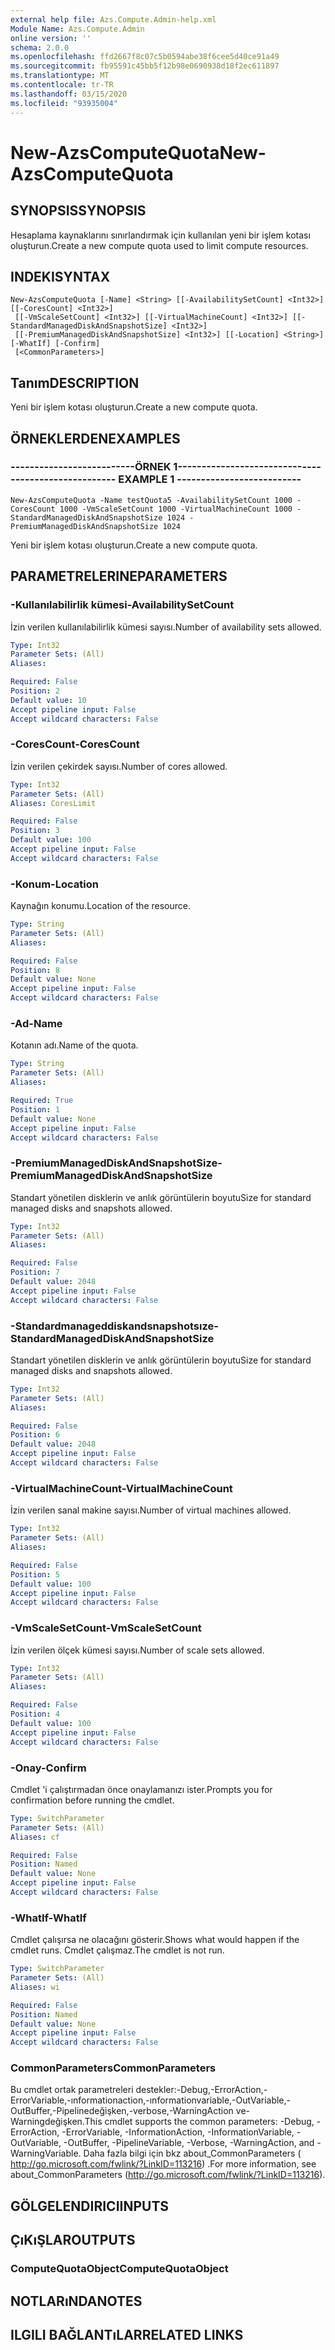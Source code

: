 ```yaml
---
external help file: Azs.Compute.Admin-help.xml
Module Name: Azs.Compute.Admin
online version: ''
schema: 2.0.0
ms.openlocfilehash: ffd2667f8c07c5b0594abe38f6cee5d40ce91a49
ms.sourcegitcommit: fb95591c45bb5f12b98e0690938d18f2ec611897
ms.translationtype: MT
ms.contentlocale: tr-TR
ms.lasthandoff: 03/15/2020
ms.locfileid: "93935004"
---
```

# <span data-ttu-id="f49d7-101">New-AzsComputeQuota</span><span class="sxs-lookup"><span data-stu-id="f49d7-101">New-AzsComputeQuota</span></span>

## <span data-ttu-id="f49d7-102">SYNOPSIS</span><span class="sxs-lookup"><span data-stu-id="f49d7-102">SYNOPSIS</span></span>
<span data-ttu-id="f49d7-103">Hesaplama kaynaklarını sınırlandırmak için kullanılan yeni bir işlem kotası oluşturun.</span><span class="sxs-lookup"><span data-stu-id="f49d7-103">Create a new compute quota used to limit compute resources.</span></span>

## <span data-ttu-id="f49d7-104">INDEKI</span><span class="sxs-lookup"><span data-stu-id="f49d7-104">SYNTAX</span></span>

```
New-AzsComputeQuota [-Name] <String> [[-AvailabilitySetCount] <Int32>] [[-CoresCount] <Int32>]
 [[-VmScaleSetCount] <Int32>] [[-VirtualMachineCount] <Int32>] [[-StandardManagedDiskAndSnapshotSize] <Int32>]
 [[-PremiumManagedDiskAndSnapshotSize] <Int32>] [[-Location] <String>] [-WhatIf] [-Confirm]
 [<CommonParameters>]
```

## <span data-ttu-id="f49d7-105">Tanım</span><span class="sxs-lookup"><span data-stu-id="f49d7-105">DESCRIPTION</span></span>
<span data-ttu-id="f49d7-106">Yeni bir işlem kotası oluşturun.</span><span class="sxs-lookup"><span data-stu-id="f49d7-106">Create a new compute quota.</span></span>

## <span data-ttu-id="f49d7-107">ÖRNEKLERDEN</span><span class="sxs-lookup"><span data-stu-id="f49d7-107">EXAMPLES</span></span>

### <span data-ttu-id="f49d7-108">--------------------------ÖRNEK 1--------------------------</span><span class="sxs-lookup"><span data-stu-id="f49d7-108">-------------------------- EXAMPLE 1 --------------------------</span></span>
```
New-AzsComputeQuota -Name testQuota5 -AvailabilitySetCount 1000 -CoresCount 1000 -VmScaleSetCount 1000 -VirtualMachineCount 1000 -StandardManagedDiskAndSnapshotSize 1024 -PremiumManagedDiskAndSnapshotSize 1024
```

<span data-ttu-id="f49d7-109">Yeni bir işlem kotası oluşturun.</span><span class="sxs-lookup"><span data-stu-id="f49d7-109">Create a new compute quota.</span></span>

## <span data-ttu-id="f49d7-110">PARAMETRELERINE</span><span class="sxs-lookup"><span data-stu-id="f49d7-110">PARAMETERS</span></span>

### <span data-ttu-id="f49d7-111">-Kullanılabilirlik kümesi</span><span class="sxs-lookup"><span data-stu-id="f49d7-111">-AvailabilitySetCount</span></span>
<span data-ttu-id="f49d7-112">İzin verilen kullanılabilirlik kümesi sayısı.</span><span class="sxs-lookup"><span data-stu-id="f49d7-112">Number  of availability sets allowed.</span></span>

```yaml
Type: Int32
Parameter Sets: (All)
Aliases: 

Required: False
Position: 2
Default value: 10
Accept pipeline input: False
Accept wildcard characters: False
```

### <span data-ttu-id="f49d7-113">-CoresCount</span><span class="sxs-lookup"><span data-stu-id="f49d7-113">-CoresCount</span></span>
<span data-ttu-id="f49d7-114">İzin verilen çekirdek sayısı.</span><span class="sxs-lookup"><span data-stu-id="f49d7-114">Number  of cores allowed.</span></span>

```yaml
Type: Int32
Parameter Sets: (All)
Aliases: CoresLimit

Required: False
Position: 3
Default value: 100
Accept pipeline input: False
Accept wildcard characters: False
```

### <span data-ttu-id="f49d7-115">-Konum</span><span class="sxs-lookup"><span data-stu-id="f49d7-115">-Location</span></span>
<span data-ttu-id="f49d7-116">Kaynağın konumu.</span><span class="sxs-lookup"><span data-stu-id="f49d7-116">Location of the resource.</span></span>

```yaml
Type: String
Parameter Sets: (All)
Aliases: 

Required: False
Position: 8
Default value: None
Accept pipeline input: False
Accept wildcard characters: False
```

### <span data-ttu-id="f49d7-117">-Ad</span><span class="sxs-lookup"><span data-stu-id="f49d7-117">-Name</span></span>
<span data-ttu-id="f49d7-118">Kotanın adı.</span><span class="sxs-lookup"><span data-stu-id="f49d7-118">Name of the quota.</span></span>

```yaml
Type: String
Parameter Sets: (All)
Aliases: 

Required: True
Position: 1
Default value: None
Accept pipeline input: False
Accept wildcard characters: False
```

### <span data-ttu-id="f49d7-119">-PremiumManagedDiskAndSnapshotSize</span><span class="sxs-lookup"><span data-stu-id="f49d7-119">-PremiumManagedDiskAndSnapshotSize</span></span>
<span data-ttu-id="f49d7-120">Standart yönetilen disklerin ve anlık görüntülerin boyutu</span><span class="sxs-lookup"><span data-stu-id="f49d7-120">Size for standard managed disks and snapshots allowed.</span></span>

```yaml
Type: Int32
Parameter Sets: (All)
Aliases: 

Required: False
Position: 7
Default value: 2048
Accept pipeline input: False
Accept wildcard characters: False
```

### <span data-ttu-id="f49d7-121">-Standardmanageddiskandsnapshotsıze</span><span class="sxs-lookup"><span data-stu-id="f49d7-121">-StandardManagedDiskAndSnapshotSize</span></span>
<span data-ttu-id="f49d7-122">Standart yönetilen disklerin ve anlık görüntülerin boyutu</span><span class="sxs-lookup"><span data-stu-id="f49d7-122">Size for standard managed disks and snapshots allowed.</span></span>

```yaml
Type: Int32
Parameter Sets: (All)
Aliases: 

Required: False
Position: 6
Default value: 2048
Accept pipeline input: False
Accept wildcard characters: False
```

### <span data-ttu-id="f49d7-123">-VirtualMachineCount</span><span class="sxs-lookup"><span data-stu-id="f49d7-123">-VirtualMachineCount</span></span>
<span data-ttu-id="f49d7-124">İzin verilen sanal makine sayısı.</span><span class="sxs-lookup"><span data-stu-id="f49d7-124">Number  of virtual machines allowed.</span></span>

```yaml
Type: Int32
Parameter Sets: (All)
Aliases: 

Required: False
Position: 5
Default value: 100
Accept pipeline input: False
Accept wildcard characters: False
```

### <span data-ttu-id="f49d7-125">-VmScaleSetCount</span><span class="sxs-lookup"><span data-stu-id="f49d7-125">-VmScaleSetCount</span></span>
<span data-ttu-id="f49d7-126">İzin verilen ölçek kümesi sayısı.</span><span class="sxs-lookup"><span data-stu-id="f49d7-126">Number  of scale sets allowed.</span></span>

```yaml
Type: Int32
Parameter Sets: (All)
Aliases: 

Required: False
Position: 4
Default value: 100
Accept pipeline input: False
Accept wildcard characters: False
```

### <span data-ttu-id="f49d7-127">-Onay</span><span class="sxs-lookup"><span data-stu-id="f49d7-127">-Confirm</span></span>
<span data-ttu-id="f49d7-128">Cmdlet 'i çalıştırmadan önce onaylamanızı ister.</span><span class="sxs-lookup"><span data-stu-id="f49d7-128">Prompts you for confirmation before running the cmdlet.</span></span>

```yaml
Type: SwitchParameter
Parameter Sets: (All)
Aliases: cf

Required: False
Position: Named
Default value: None
Accept pipeline input: False
Accept wildcard characters: False
```

### <span data-ttu-id="f49d7-129">-WhatIf</span><span class="sxs-lookup"><span data-stu-id="f49d7-129">-WhatIf</span></span>
<span data-ttu-id="f49d7-130">Cmdlet çalışırsa ne olacağını gösterir.</span><span class="sxs-lookup"><span data-stu-id="f49d7-130">Shows what would happen if the cmdlet runs.</span></span>
<span data-ttu-id="f49d7-131">Cmdlet çalışmaz.</span><span class="sxs-lookup"><span data-stu-id="f49d7-131">The cmdlet is not run.</span></span>

```yaml
Type: SwitchParameter
Parameter Sets: (All)
Aliases: wi

Required: False
Position: Named
Default value: None
Accept pipeline input: False
Accept wildcard characters: False
```

### <span data-ttu-id="f49d7-132">CommonParameters</span><span class="sxs-lookup"><span data-stu-id="f49d7-132">CommonParameters</span></span>
<span data-ttu-id="f49d7-133">Bu cmdlet ortak parametreleri destekler:-Debug,-ErrorAction,-ErrorVariable,-ınformationaction,-ınformationvariable,-OutVariable,-OutBuffer,-Pipelinedeğişken,-verbose,-WarningAction ve-Warningdeğişken.</span><span class="sxs-lookup"><span data-stu-id="f49d7-133">This cmdlet supports the common parameters: -Debug, -ErrorAction, -ErrorVariable, -InformationAction, -InformationVariable, -OutVariable, -OutBuffer, -PipelineVariable, -Verbose, -WarningAction, and -WarningVariable.</span></span> <span data-ttu-id="f49d7-134">Daha fazla bilgi için bkz about_CommonParameters ( http://go.microsoft.com/fwlink/?LinkID=113216) .</span><span class="sxs-lookup"><span data-stu-id="f49d7-134">For more information, see about_CommonParameters (http://go.microsoft.com/fwlink/?LinkID=113216).</span></span>

## <span data-ttu-id="f49d7-135">GÖLGELENDIRICI</span><span class="sxs-lookup"><span data-stu-id="f49d7-135">INPUTS</span></span>

## <span data-ttu-id="f49d7-136">ÇıKıŞLAR</span><span class="sxs-lookup"><span data-stu-id="f49d7-136">OUTPUTS</span></span>

### <span data-ttu-id="f49d7-137">ComputeQuotaObject</span><span class="sxs-lookup"><span data-stu-id="f49d7-137">ComputeQuotaObject</span></span>

## <span data-ttu-id="f49d7-138">NOTLARıNDA</span><span class="sxs-lookup"><span data-stu-id="f49d7-138">NOTES</span></span>

## <span data-ttu-id="f49d7-139">ILGILI BAĞLANTıLAR</span><span class="sxs-lookup"><span data-stu-id="f49d7-139">RELATED LINKS</span></span>

